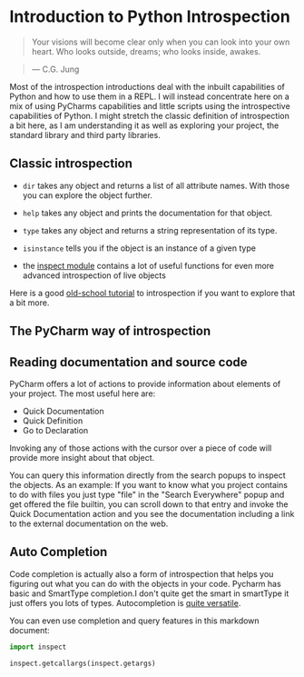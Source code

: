# Introduction to Python Introspection

> Your visions will become clear only when you can look into your own heart. Who looks outside, dreams; who looks inside, awakes. 
    
> ― C.G. Jung

Most of the introspection introductions deal with the inbuilt capabilities of Python and how to use them in a REPL. I will instead concentrate here on a mix of using PyCharms capabilities and little scripts using the introspective capabilities of Python. I might stretch the classic definition of introspection a bit here, as I am understanding it as well as exploring your project, the standard library and third party libraries.

## Classic introspection

* `dir` takes any object and returns a list of all attribute names. With those you can explore the object further. 

* `help` takes any object and prints the documentation for that object.

* `type` takes any object and returns a string representation of its type.

* `isinstance` tells you if the object is an instance of a given type

* the [inspect module](https://docs.python.org/2/library/inspect.html) contains a lot of useful functions for even more advanced introspection of live objects

Here is a good [old-school tutorial](http://www.ibm.com/developerworks/library/l-pyint/) to introspection if you want to explore that a bit more.

## The PyCharm way of introspection

## Reading documentation and source code

PyCharm offers a lot of actions to provide information about elements of your project. The most useful here are:

* Quick Documentation
* Quick Definition
* Go to Declaration

Invoking any of those actions with the cursor over a piece of code will provide more insight about that object.

You can query this information directly from the search popups to inspect the objects. As an example: If you want to know what you project contains to do with files you just type "file" in the "Search Everywhere" popup and get offered the file builtin, you can scroll down to that entry and invoke the Quick Documentation action and you see the documentation including a link to the external documentation on the web.

## Auto Completion

Code completion is actually also a form of introspection that helps you figuring out what you can do with the objects in your code. Pycharm has basic and SmartType completion.I don't quite get the smart in smartType it just offers you lots of types. Autocompletion is [quite versatile](https://www.jetbrains.com/help/pycharm/5.0/auto-completing-code.html?origin=old_help).

You can even use completion and query features in this markdown document:

```python
import inspect

inspect.getcallargs(inspect.getargs)
```
